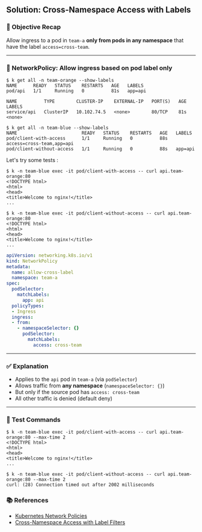 ## Solution: Cross-Namespace Access with Labels

### 🧠 Objective Recap
Allow ingress to a pod in `team-a` **only from pods in any namespace** that have the label `access=cross-team`.

---




### 🔐 NetworkPolicy: Allow ingress based on pod label only


```
$ k get all -n team-orange --show-labels 
NAME      READY   STATUS    RESTARTS   AGE   LABELS
pod/api   1/1     Running   0          81s   app=api

NAME          TYPE        CLUSTER-IP    EXTERNAL-IP   PORT(S)   AGE   LABELS
service/api   ClusterIP   10.102.74.5   <none>        80/TCP    81s   <none>

$ k get all -n team-blue --show-labels 
NAME                        READY   STATUS    RESTARTS   AGE   LABELS
pod/client-with-access      1/1     Running   0          88s   access=cross-team,app=api
pod/client-without-access   1/1     Running   0          88s   app=api
```

Let's try some tests :

```
$ k -n team-blue exec -it pod/client-with-access -- curl api.team-orange:80
<!DOCTYPE html>
<html>
<head>
<title>Welcome to nginx!</title>
...

$ k -n team-blue exec -it pod/client-without-access -- curl api.team-orange:80
<!DOCTYPE html>
<html>
<head>
<title>Welcome to nginx!</title>
...
```
















```yaml
apiVersion: networking.k8s.io/v1
kind: NetworkPolicy
metadata:
  name: allow-cross-label
  namespace: team-a
spec:
  podSelector:
    matchLabels:
      app: api
  policyTypes:
  - Ingress
  ingress:
  - from:
    - namespaceSelector: {}
      podSelector:
        matchLabels:
          access: cross-team
```

---

### ✅ Explanation
- Applies to the `api` pod in `team-a` (via `podSelector`)
- Allows traffic from **any namespace** (`namespaceSelector: {}`)
- But only if the source pod has `access: cross-team`
- All other traffic is denied (default deny)

---

### 🧪 Test Commands

```
$ k -n team-blue exec -it pod/client-with-access -- curl api.team-orange:80 --max-time 2
<!DOCTYPE html>
<html>
<head>
<title>Welcome to nginx!</title>
...

$ k -n team-blue exec -it pod/client-without-access -- curl api.team-orange:80 --max-time 2
curl: (28) Connection timed out after 2002 milliseconds
```


### 📚 References
- [Kubernetes Network Policies](https://kubernetes.io/docs/concepts/services-networking/network-policies/)
- [Cross-Namespace Access with Label Filters](https://kubernetes.io/docs/concepts/services-networking/network-policies/#namespace-and-pod-selector)

